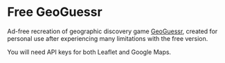 # Free GeoGuessr

Ad-free recreation of geographic discovery game [GeoGuessr](https://www.geoguessr.com/), created for personal use after experiencing many limitations with the free version.

You will need API keys for both Leaflet and Google Maps.
